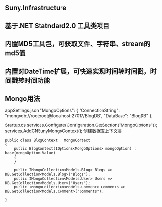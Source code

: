 ##  Suny.Infrastructure
## 基于.NET Statndard2.0 工具类项目
## 内置MD5工具包，可获取文件、字符串、stream的md5值
## 内置对DateTime扩展，可快速实现时间转时间戳，时间戳转时间功能
## Mongo用法
appSettings.json
 "MongoOptions": {
    "ConnectionString": "mongodb://root:root@localhost:27017/BlogDB",
    "DataBase": "BlogDB"
  },
  
  Startup.cs
    services.Configure<MongoOptions>(Configuration.GetSection("MongoOptions"));
    services.AddCNSunyMongoContext<BlogContext>();
 创建数据库上下文类
  
    public class BlogContext : MongoContext
    {
        public BlogContext(IOptions<MongoOptions> mongoOption) : base(mongoOption.Value)
        {
        }

        public IMongoCollection<Models.Blog> Blogs => DB.GetCollection<Models.Blog>("Blogs");
        public IMongoCollection<Models.User> Users => DB.GetCollection<Models.User>("Users");
        public IMongoCollection<Models.Comment> Comments => DB.GetCollection<Models.Comment>("Comments");

    }
